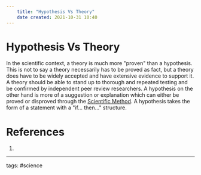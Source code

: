 ```yaml
---
	title: "Hypothesis Vs Theory"
	date created: 2021-10-31 10:40
---
```

# Hypothesis Vs Theory

In the scientific context, a theory is much more "proven" than a hypothesis. This is not to say a theory necessarily has to be proved as fact, but a theory does have to be widely accepted and have extensive evidence to support it. A theory should be able to stand up to thorough and repeated testing and be confirmed by independent peer review researchers. A hypothesis on the other hand is more of a suggestion or explanation which can either be proved or disproved through the [Scientific Method](Scientific%20Method.md). A hypothesis takes the form of a statement with a "if... then..." structure. 

# References
1. 

---
tags: #science
